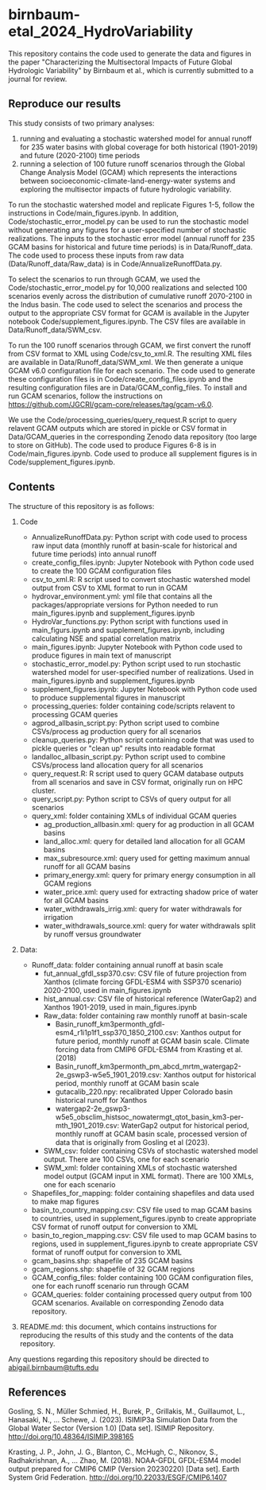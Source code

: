 # birnbaum-etal_2024_HydroVariability
This repository contains the code used to generate the data and figures in the paper "Characterizing the Multisectoral Impacts of Future Global Hydrologic Variability" by Birnbaum et al., which is currently submitted to a journal for review.

## Reproduce our results
This study consists of two primary analyses:
1. running and evaluating a stochastic watershed model for annual runoff for 235 water basins with global coverage for both historical (1901-2019) and future (2020-2100) time periods
2. running a selection of 100 future runoff scenarios through the Global Change Analysis Model (GCAM) which represents the interactions between socioeconomic-climate-land-energy-water systems and exploring the multisector impacts of future hydrologic variability.

To run the stochastic watershed model and replicate Figures 1-5, follow the instructions in Code/main_figures.ipynb. In addition, Code/stochastic_error_model.py can be used to run the stochastic model without generating any figures for a user-specified number of stochastic realizations. The inputs to the stochastic error model (annual runoff for 235 GCAM basins for historical and future time periods) is in Data/Runoff_data. The code used to process these inputs from raw data (Data/Runoff_data/Raw_data) is in Code/AnnualizeRunoffData.py.

To select the scenarios to run through GCAM, we used the Code/stochastic_error_model.py for 10,000 realizations and selected 100 scenarios evenly across the distribution of cumulative runoff 2070-2100 in the Indus basin. The code used to select the scenarios and process the output to the appropriate CSV format for GCAM is available in the Jupyter notebook Code/supplement_figures.ipynb. The CSV files are available in Data/Runoff_data/SWM_csv.

To run the 100 runoff scenarios through GCAM, we first convert the runoff from CSV format to XML using Code/csv_to_xml.R. The resulting XML files are available in Data/Runoff_data/SWM_xml. We then generate a unique GCAM v6.0 configuration file for each scenario. The code used to generate these configuration files is in Code/create_config_files.ipynb and the resulting configuration files are in Data/GCAM_config_files. To install and run GCAM scenarios, follow the instructions on https://github.com/JGCRI/gcam-core/releases/tag/gcam-v6.0.

We use the Code/processing_queries/query_request.R script to query relavent GCAM outputs which are stored in pickle or CSV format in Data/GCAM_queries in the corresponding Zenodo data repository (too large to store on GitHub). The code used to produce Figures 6-8 is in Code/main_figures.ipynb. Code used to produce all supplement figures is in Code/supplement_figures.ipynb.

## Contents
The structure of this repository is as follows:
1. Code
   *  AnnualizeRunoffData.py: Python script with code used to process raw input data (monthly runoff at basin-scale for historical and future time periods) into annual runoff
   *  create_config_files.ipynb: Jupyter Notebook with Python code used to create the 100 GCAM configuration files
   *  csv_to_xml.R: R script used to convert stochastic watershed model output from CSV to XML format to run in GCAM
   *  hydrovar_environment.yml: yml file that contains all the packages/appropriate versions for Python needed to run main_figures.ipynb and supplement_figures.ipynb
   *  HydroVar_functions.py: Python script with functions used in main_figurs.ipynb and supplement_figures.ipynb, including calculating NSE and spatial correlation matrix
   *  main_figures.ipynb: Jupyter Notebook with Python code used to produce figures in main text of manuscript
   *  stochastic_error_model.py: Python script used to run stochastic watershed model for user-specified number of realizations. Used in main_figures.ipynb and supplement_figures.ipynb
   *  supplement_figures.ipynb: Jupyter Notebook with Python code used to produce supplemental figures in manuscript
   *  processing_queries: folder containing code/scripts relavent to processing GCAM queries
     - agprod_allbasin_script.py: Python script used to combine CSVs/process ag production query for all scenarios
     - cleanup_queries.py: Python script containing code that was used to pickle queries or "clean up" results into readable format
     - landalloc_allbasin_script.py: Python script used to combine CSVs/process land allocation query for all scenarios
     - query_request.R: R script used to query GCAM database outputs from all scenarios and save in CSV format, originally run on HPC cluster.
     - query_script.py: Python script to CSVs of query output for all scenarios
     - query_xml: folder containing XMLs of individual GCAM queries
         - ag_production_allbasin.xml: query for ag production in all GCAM basins
         - land_alloc.xml: query for detailed land allocation for all GCAM basins
         - max_subresource.xml: query used for getting maximum annual runoff for all GCAM basins
         - primary_energy.xml: query for primary energy consumption in all GCAM regions
         - water_price.xml: query used for extracting shadow price of water for all GCAM basins
         - water_withdrawals_irrig.xml: query for water withdrawals for irrigation
         - water_withdrawals_source.xml: query for water withdrawals split by runoff versus groundwater
     
2. Data:
   * Runoff_data: folder containing annual runoff at basin scale
     - fut_annual_gfdl_ssp370.csv: CSV file of future projection from Xanthos (climate forcing GFDL-ESM4 with SSP370 scenario) 2020-2100, used in main_figures.ipynb
     - hist_annual.csv: CSV file of historical reference (WaterGap2) and Xanthos 1901-2019, used in main_figures.ipynb
     - Raw_data: folder containing raw monthly runoff at basin-scale
       - Basin_runoff_km3permonth_gfdl-esm4_r1i1p1f1_ssp370_1850_2100.csv: Xanthos output for future period, monthly runoff at GCAM basin scale. Climate forcing data from CMIP6 GFDL-ESM4 from Krasting et al. (2018)
       - Basin_runoff_km3permonth_pm_abcd_mrtm_watergap2-2e_gswp3-w5e5_1901_2019.csv: Xanthos output for historical period, monthly runoff at GCAM basin scale
       - gutacalib_220.npy: recalibrated Upper Colorado basin historical runoff for Xanthos
       - watergap2-2e_gswp3-w5e5_obsclim_histsoc_nowatermgt_qtot_basin_km3-per-mth_1901_2019.csv: WaterGap2 output for historical period, monthly runoff at GCAM basin scale, processed version of data that is originally from Gosling et al (2023).
     - SWM_csv: folder containing CSVs of stochastic watershed model output. There are 100 CSVs, one for each scenario
     - SWM_xml: folder containing XMLs of stochastic watershed model output (GCAM input in XML format). There are 100 XMLs, one for each scenario
   *  Shapefiles_for_mapping: folder containing shapefiles and data used to make map figures
     - basin_to_country_mapping.csv: CSV file used to map GCAM basins to countries, used in supplement_figures.ipynb to create appropriate CSV format of runoff output for conversion to XML
     - basin_to_region_mapping.csv: CSV file used to map GCAM basins to regions, used in supplement_figures.ipynb to create appropriate CSV format of runoff output for conversion to XML
     - gcam_basins.shp: shapefile of 235 GCAM basins
     - gcam_regions.shp: shapefile of 32 GCAM regions
   *  GCAM_config_files: folder containing 100 GCAM configuration files, one for each runoff scenario run through GCAM
   *  GCAM_queries: folder containing processed query output from 100 GCAM scenarios. Available on corresponding Zenodo data repository.

3. README.md: this document, which contains instructions for reproducing the results of this study and the contents of the data repository.

Any questions regarding this repository should be directed to abigail.birnbaum@tufts.edu

## References
Gosling, S. N., Müller Schmied, H., Burek, P., Grillakis, M., Guillaumot, L., Hanasaki, N., … Schewe, J. (2023). ISIMIP3a Simulation Data from the Global Water Sector (Version 1.0) [Data set]. ISIMIP Repository. http://doi.org/10.48364/ISIMIP.398165

Krasting, J. P., John, J. G., Blanton, C., McHugh, C., Nikonov, S., Radhakrishnan, A., … Zhao, M. (2018). NOAA-GFDL GFDL-ESM4 model output prepared for CMIP6 CMIP (Version 20230220) [Data set]. Earth System Grid Federation. http://doi.org/10.22033/ESGF/CMIP6.1407
